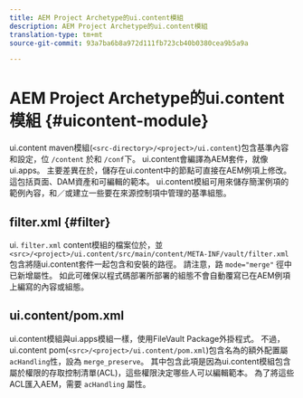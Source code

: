 ```yaml
---
title: AEM Project Archetype的ui.content模組
description: AEM Project Archetype的ui.content模組
translation-type: tm+mt
source-git-commit: 93a7ba6b8a972d111fb723cb40b0380cea9b5a9a

---
```



# AEM Project Archetype的ui.content模組 {#uicontent-module}

ui.content maven模組(`<src-directory>/<project>/ui.content`)包含基準內容和設定，位 `/content` 於和 `/conf`下。 ui.content會編譯為AEM套件，就像ui.apps。 主要差異在於，儲存在ui.content中的節點可直接在AEM例項上修改。 這包括頁面、DAM資產和可編輯的範本。 ui.content模組可用來儲存簡潔例項的範例內容，和／或建立一些要在來源控制項中管理的基準組態。

## filter.xml {#filter}

ui. `filter.xml` content模組的檔案位於，並 `<src>/<project>/ui.content/src/main/content/META-INF/vault/filter.xml` 包含將隨ui.content套件一起包含和安裝的路徑。 請注意，路 `mode="merge"` 徑中已新增屬性。 如此可確保以程式碼部署所部署的組態不會自動覆寫已在AEM例項上編寫的內容或組態。

## ui.content/pom.xml

ui.content模組與ui.apps模組一樣，使用FileVault Package外掛程式。 不過，ui.content pom(`<src>/<project>/ui.content/pom.xml`)包含名為的額外配置屬 `acHandling`性，設為 `merge_preserve`。 其中包含此項是因為ui.content模組包含屬於權限的存取控制清單(ACL)，這些權限決定哪些人可以編輯範本。 為了將這些ACL匯入AEM，需要 `acHandling` 屬性。
